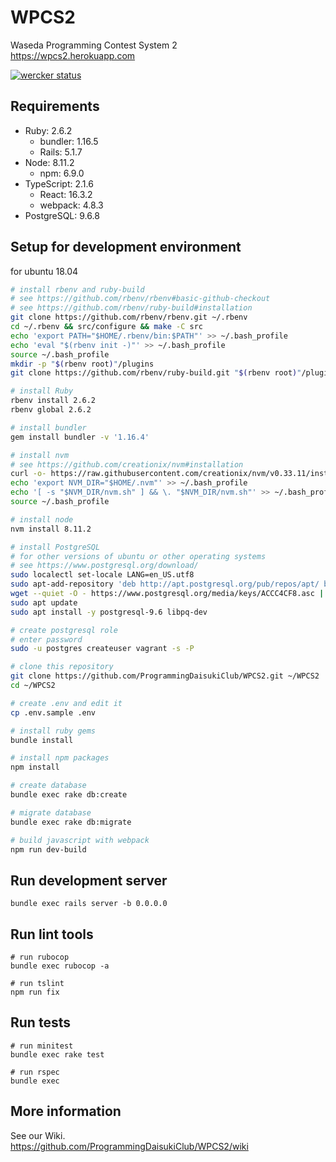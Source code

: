 # WPCS2

Waseda Programming Contest System 2  
https://wpcs2.herokuapp.com

[![wercker status](https://app.wercker.com/status/252b5ef09b779ef907f68c6b9b43a192/m/master 'wercker status')](https://app.wercker.com/project/byKey/252b5ef09b779ef907f68c6b9b43a192)

## Requirements

* Ruby: 2.6.2
  * bundler: 1.16.5
  * Rails: 5.1.7
* Node: 8.11.2
  * npm: 6.9.0
* TypeScript: 2.1.6
  * React: 16.3.2
  * webpack: 4.8.3
* PostgreSQL: 9.6.8

## Setup for development environment

for ubuntu 18.04

```sh
# install rbenv and ruby-build
# see https://github.com/rbenv/rbenv#basic-github-checkout
# see https://github.com/rbenv/ruby-build#installation
git clone https://github.com/rbenv/rbenv.git ~/.rbenv
cd ~/.rbenv && src/configure && make -C src
echo 'export PATH="$HOME/.rbenv/bin:$PATH"' >> ~/.bash_profile
echo 'eval "$(rbenv init -)"' >> ~/.bash_profile
source ~/.bash_profile
mkdir -p "$(rbenv root)"/plugins
git clone https://github.com/rbenv/ruby-build.git "$(rbenv root)"/plugins/ruby-build

# install Ruby
rbenv install 2.6.2
rbenv global 2.6.2

# install bundler
gem install bundler -v '1.16.4'

# install nvm
# see https://github.com/creationix/nvm#installation
curl -o- https://raw.githubusercontent.com/creationix/nvm/v0.33.11/install.sh | bash
echo 'export NVM_DIR="$HOME/.nvm"' >> ~/.bash_profile
echo '[ -s "$NVM_DIR/nvm.sh" ] && \. "$NVM_DIR/nvm.sh"' >> ~/.bash_profile
source ~/.bash_profile

# install node
nvm install 8.11.2

# install PostgreSQL
# for other versions of ubuntu or other operating systems
# see https://www.postgresql.org/download/
sudo localectl set-locale LANG=en_US.utf8
sudo apt-add-repository 'deb http://apt.postgresql.org/pub/repos/apt/ bionic-pgdg main'
wget --quiet -O - https://www.postgresql.org/media/keys/ACCC4CF8.asc | sudo apt-key add -
sudo apt update
sudo apt install -y postgresql-9.6 libpq-dev

# create postgresql role
# enter password
sudo -u postgres createuser vagrant -s -P

# clone this repository
git clone https://github.com/ProgrammingDaisukiClub/WPCS2.git ~/WPCS2
cd ~/WPCS2

# create .env and edit it
cp .env.sample .env

# install ruby gems
bundle install

# install npm packages
npm install

# create database
bundle exec rake db:create

# migrate database
bundle exec rake db:migrate

# build javascript with webpack
npm run dev-build
```

## Run development server

```
bundle exec rails server -b 0.0.0.0
```

## Run lint tools

```
# run rubocop
bundle exec rubocop -a

# run tslint
npm run fix
```

## Run tests

```
# run minitest
bundle exec rake test

# run rspec
bundle exec
```

## More information

See our Wiki.  
https://github.com/ProgrammingDaisukiClub/WPCS2/wiki
